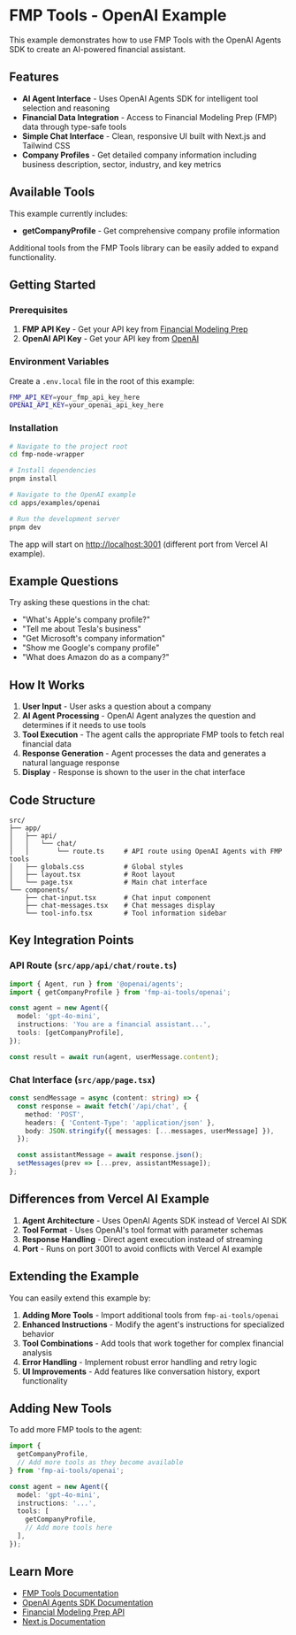 # FMP Tools - OpenAI Example

This example demonstrates how to use FMP Tools with the OpenAI Agents SDK to create an AI-powered financial assistant.

## Features

- **AI Agent Interface** - Uses OpenAI Agents SDK for intelligent tool selection and reasoning
- **Financial Data Integration** - Access to Financial Modeling Prep (FMP) data through type-safe tools
- **Simple Chat Interface** - Clean, responsive UI built with Next.js and Tailwind CSS
- **Company Profiles** - Get detailed company information including business description, sector, industry, and key metrics

## Available Tools

This example currently includes:

- **getCompanyProfile** - Get comprehensive company profile information

Additional tools from the FMP Tools library can be easily added to expand functionality.

## Getting Started

### Prerequisites

1. **FMP API Key** - Get your API key from [Financial Modeling Prep](https://financialmodelingprep.com/developer/docs/)
2. **OpenAI API Key** - Get your API key from [OpenAI](https://platform.openai.com/api-keys)

### Environment Variables

Create a `.env.local` file in the root of this example:

```bash
FMP_API_KEY=your_fmp_api_key_here
OPENAI_API_KEY=your_openai_api_key_here
```

### Installation

```bash
# Navigate to the project root
cd fmp-node-wrapper

# Install dependencies
pnpm install

# Navigate to the OpenAI example
cd apps/examples/openai

# Run the development server
pnpm dev
```

The app will start on [http://localhost:3001](http://localhost:3001) (different port from Vercel AI example).

## Example Questions

Try asking these questions in the chat:

- "What's Apple's company profile?"
- "Tell me about Tesla's business"
- "Get Microsoft's company information"
- "Show me Google's company profile"
- "What does Amazon do as a company?"

## How It Works

1. **User Input** - User asks a question about a company
2. **AI Agent Processing** - OpenAI Agent analyzes the question and determines if it needs to use tools
3. **Tool Execution** - The agent calls the appropriate FMP tools to fetch real financial data
4. **Response Generation** - Agent processes the data and generates a natural language response
5. **Display** - Response is shown to the user in the chat interface

## Code Structure

```
src/
├── app/
│   ├── api/
│   │   └── chat/
│   │       └── route.ts     # API route using OpenAI Agents with FMP tools
│   ├── globals.css          # Global styles
│   ├── layout.tsx           # Root layout
│   └── page.tsx             # Main chat interface
└── components/
    ├── chat-input.tsx       # Chat input component
    ├── chat-messages.tsx    # Chat messages display
    └── tool-info.tsx        # Tool information sidebar
```

## Key Integration Points

### API Route (`src/app/api/chat/route.ts`)

```typescript
import { Agent, run } from '@openai/agents';
import { getCompanyProfile } from 'fmp-ai-tools/openai';

const agent = new Agent({
  model: 'gpt-4o-mini',
  instructions: 'You are a financial assistant...',
  tools: [getCompanyProfile],
});

const result = await run(agent, userMessage.content);
```

### Chat Interface (`src/app/page.tsx`)

```typescript
const sendMessage = async (content: string) => {
  const response = await fetch('/api/chat', {
    method: 'POST',
    headers: { 'Content-Type': 'application/json' },
    body: JSON.stringify({ messages: [...messages, userMessage] }),
  });

  const assistantMessage = await response.json();
  setMessages(prev => [...prev, assistantMessage]);
};
```

## Differences from Vercel AI Example

1. **Agent Architecture** - Uses OpenAI Agents SDK instead of Vercel AI SDK
2. **Tool Format** - Uses OpenAI's tool format with parameter schemas
3. **Response Handling** - Direct agent execution instead of streaming
4. **Port** - Runs on port 3001 to avoid conflicts with Vercel AI example

## Extending the Example

You can easily extend this example by:

1. **Adding More Tools** - Import additional tools from `fmp-ai-tools/openai`
2. **Enhanced Instructions** - Modify the agent's instructions for specialized behavior
3. **Tool Combinations** - Add tools that work together for complex financial analysis
4. **Error Handling** - Implement robust error handling and retry logic
5. **UI Improvements** - Add features like conversation history, export functionality

## Adding New Tools

To add more FMP tools to the agent:

```typescript
import {
  getCompanyProfile,
  // Add more tools as they become available
} from 'fmp-ai-tools/openai';

const agent = new Agent({
  model: 'gpt-4o-mini',
  instructions: '...',
  tools: [
    getCompanyProfile,
    // Add more tools here
  ],
});
```

## Learn More

- [FMP Tools Documentation](../../../packages/tools/README.md)
- [OpenAI Agents SDK Documentation](https://github.com/openai/agents)
- [Financial Modeling Prep API](https://financialmodelingprep.com/developer/docs/)
- [Next.js Documentation](https://nextjs.org/docs)
